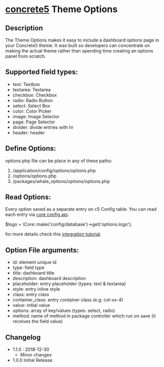 [concrete5](https://www.concrete5.org) Theme Options
=====================================================

Description
-----------
The Theme Options makes it easy to include a dashboard options page in your Concrete5 theme. It was built so developers can concentrate on making the actual theme rather than spending time creating an options panel from scratch.


Supported field types:
----------------------
* text: Textbox
* textarea: Textarea
* checkbox: Checkbox
* radio: Radio Button
* select: Select Box
* color: Color Picker
* image: Image Selector
* page: Page Selector
* divider: divide entries with hr
* header: header

Define Options:
---------------
options.php file can be place in any of these paths:
1. /application/config/options/options.php
2. <active theme>/options/options.php
3. /packages/whale_options/options/options.php

Read Options:
-------------
Every option saved as a separate entry on c5 Config table. You can read each entry via [core config api](http://documentation.concrete5.org/developers/packages/storing-configuration-values). 

$logo = \Core::make('config/database')->get('options.logo');

for more details check this [integration tutorial](https://www.concrete5.org/marketplace/addons/theme-options/integration-with-your-theme). 

Option File arguments:
----------------------
* id: element unique id
* type: field type 
* title: dashboard title
* description: dashboard description
* placeholder: entry placeholder (types: text & textarea)
* style: entry inline style
* class: entry class
* container_class: entry container class (e.g: col-xs-4)
* value: initial value
* options: array of key/values (types: select, radio) 
* method: name of method in package controller which run on save (it receives the field value)

Changelog
---------
* 1.1.0 : 2018-12-30
	- Minor changes
* 1.0.0 
	Initial Release	


